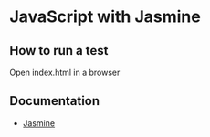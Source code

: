 # JavaScript with Jasmine

## How to run a test
Open index.html in a browser

## Documentation
* [Jasmine](http://pivotal.github.com/jasmine/)